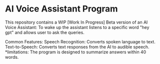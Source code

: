 # AI Voice Assistant Program

This repository contains a WIP [Work In Progress] Beta version of an AI Voice Assistant:
To wake up the assistant listens to a specific word "hey gpt" and allows user to ask the queries.

Common Features:
Speech Recognition: Converts spoken language to text.
Text-to-Speech: Converts text responses from the AI to audible speech. *limitations:
The program is designed to summarize answers within 40 words.